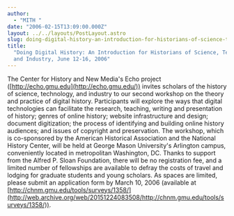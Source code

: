 ```yaml
---
author:
  - "MITH "
date: "2006-02-15T13:09:00.000Z"
layout: ../../layouts/PostLayout.astro
slug: doing-digital-history-an-introduction-for-historians-of-science-technology-and-industry-june-12-16-2006
title:
  "Doing Digital History: An Introduction for Historians of Science, Technology,
  and Industry, June 12-16, 2006"
---
```


The Center for History and New Media's Echo project ([http://echo.gmu.edu](http://echo.gmu.edu/)) invites scholars of the history of science, technology, and industry to our second workshop on the theory and practice of digital history. Participants will explore the ways that digital technologies can facilitate the research, teaching, writing and presentation of history; genres of online history; website infrastructure and design; document digitization; the process of identifying and building online history audiences; and issues of copyright and preservation. The workshop, which is co-sponsored by the American Historical Association and the National History Center, will be held at George Mason University's Arlington campus, conveniently located in metropolitan Washington, DC. Thanks to support from the Alfred P. Sloan Foundation, there will be no registration fee, and a limited number of fellowships are available to defray the costs of travel and lodging for graduate students and young scholars. As spaces are limited, please submit an application form by March 10, 2006 (available at [http://chnm.gmu.edu/tools/surveys/1358/](http://web.archive.org/web/20151224083508/http://chnm.gmu.edu/tools/surveys/1358/)).
